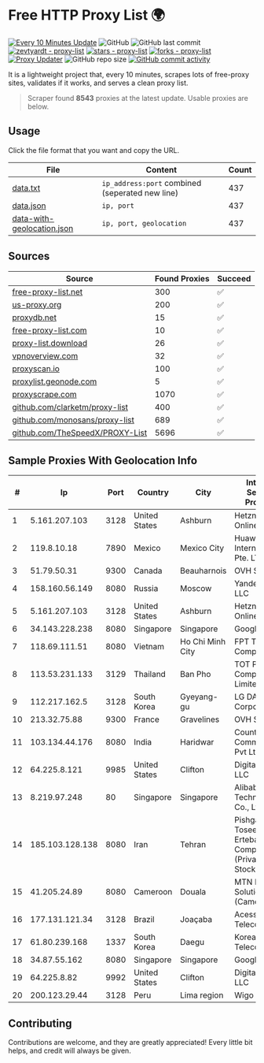 
# Free HTTP Proxy List 🌍

[![Every 10 Minutes Update](https://github.com/mertguvencli/http-proxy-list/actions/workflows/main.yml/badge.svg?branch=main)](https://github.com/mertguvencli/http-proxy-list/actions/workflows/main.yml)
![GitHub](https://img.shields.io/github/license/mertguvencli/http-proxy-list)
![GitHub last commit](https://img.shields.io/github/last-commit/mertguvencli/http-proxy-list)
[![zevtyardt - proxy-list](https://img.shields.io/static/v1?label=zevtyardt&message=proxy-list&color=blue&logo=github)](https://github.com/zevtyardt/proxy-list "Go to GitHub repo")
[![stars - proxy-list](https://img.shields.io/github/stars/zevtyardt/proxy-list?style=social)](https://github.com/zevtyardt/proxy-list)
[![forks - proxy-list](https://img.shields.io/github/forks/zevtyardt/proxy-list?style=social)](https://github.com/zevtyardt/proxy-list)
[![Proxy Updater](https://github.com/zevtyardt/proxy-list/workflows/Proxy%20Updater/badge.svg)](https://github.com/zevtyardt/proxy-list/actions?query=workflow:"Proxy+Updater")
![GitHub repo size](https://img.shields.io/github/repo-size/zevtyardt/proxy-list)
[![GitHub commit activity](https://img.shields.io/github/commit-activity/m/zevtyardt/proxy-list?logo=commits)](https://github.com/zevtyardt/proxy-list/commits/main)

It is a lightweight project that, every 10 minutes, scrapes lots of free-proxy sites, validates if it works, and serves a clean proxy list.

> Scraper found **8543** proxies at the latest update. Usable proxies are below.

## Usage

Click the file format that you want and copy the URL.

|File|Content|Count|
|----|-------|-----|
|[data.txt](https://raw.githubusercontent.com/mertguvencli/http-proxy-list/main/proxy-list/data.txt)|`ip_address:port` combined (seperated new line)|437|
|[data.json](https://raw.githubusercontent.com/mertguvencli/http-proxy-list/main/proxy-list/data.json)|`ip, port`|437|
|[data-with-geolocation.json](https://raw.githubusercontent.com/mertguvencli/http-proxy-list/main/proxy-list/data-with-geolocation.json)|`ip, port, geolocation`|437|

## Sources

|Source|Found Proxies|Succeed|
|------|-------------|-------|
|[free-proxy-list.net](https://free-proxy-list.net)|300|✅|
|[us-proxy.org](https://www.us-proxy.org)|200|✅|
|[proxydb.net](http://proxydb.net)|15|✅|
|[free-proxy-list.com](https://free-proxy-list.com/?page=&port=&type%5B%5D=http&type%5B%5D=https&up_time=0&search=Search)|10|✅|
|[proxy-list.download](https://www.proxy-list.download/HTTP)|26|✅|
|[vpnoverview.com](https://vpnoverview.com/privacy/anonymous-browsing/free-proxy-servers)|32|✅|
|[proxyscan.io](https://www.proxyscan.io)|100|✅|
|[proxylist.geonode.com](https://proxylist.geonode.com/api/proxy-list?limit=300&page=1&sort_by=lastChecked&sort_type=desc&protocols=http,https)|5|✅|
|[proxyscrape.com](https://api.proxyscrape.com/v2/?request=displayproxies&protocol=http&timeout=10000&country=all&ssl=all&anonymity=all)|1070|✅|
|[github.com/clarketm/proxy-list](https://raw.githubusercontent.com/clarketm/proxy-list/master/proxy-list-raw.txt)|400|✅|
|[github.com/monosans/proxy-list](https://raw.githubusercontent.com/monosans/proxy-list/main/proxies/http.txt)|689|✅|
|[github.com/TheSpeedX/PROXY-List](https://raw.githubusercontent.com/TheSpeedX/PROXY-List/master/http.txt)|5696|✅|


## Sample Proxies With Geolocation Info

|#|Ip|Port|Country|City|Internet Service Provider|
|-|--|----|-------|----|-------------------------|
|1|5.161.207.103|3128|United States|Ashburn|Hetzner Online GmbH|
|2|119.8.10.18|7890|Mexico|Mexico City|Huawei International Pte. LTD|
|3|51.79.50.31|9300|Canada|Beauharnois|OVH SAS|
|4|158.160.56.149|8080|Russia|Moscow|Yandex.Cloud LLC|
|5|5.161.207.103|3128|United States|Ashburn|Hetzner Online GmbH|
|6|34.143.228.238|8080|Singapore|Singapore|Google LLC|
|7|118.69.111.51|8080|Vietnam|Ho Chi Minh City|FPT Telecom Company|
|8|113.53.231.133|3129|Thailand|Ban Pho|TOT Public Company Limited|
|9|112.217.162.5|3128|South Korea|Gyeyang-gu|LG DACOM Corporation|
|10|213.32.75.88|9300|France|Gravelines|OVH SAS|
|11|103.134.44.176|8080|India|Haridwar|Countrylink Communiction Pvt Ltd|
|12|64.225.8.121|9985|United States|Clifton|DigitalOcean, LLC|
|13|8.219.97.248|80|Singapore|Singapore|Alibaba (US) Technology Co., Ltd.|
|14|185.103.128.138|8080|Iran|Tehran|Pishgaman Toseeh Ertebatat Company (Private Joint Stock)|
|15|41.205.24.89|8080|Cameroon|Douala|MTN Network Solutions (Cameroon)|
|16|177.131.121.34|3128|Brazil|Joaçaba|Acessoline Telecom|
|17|61.80.239.168|1337|South Korea|Daegu|Korea Telecom|
|18|34.87.55.162|8080|Singapore|Singapore|Google LLC|
|19|64.225.8.82|9992|United States|Clifton|DigitalOcean, LLC|
|20|200.123.29.44|3128|Peru|Lima region|Wigo S.A.|



## Contributing

Contributions are welcome, and they are greatly appreciated! Every
little bit helps, and credit will always be given.

